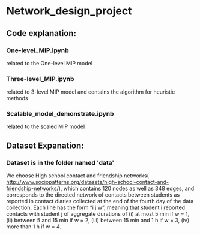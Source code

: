 # Network_design_project
## Code explanation:
### One-level_MIP.ipynb 
related to the One-level MIP model
### Three-level_MIP.ipynb 
related to 3-level MIP model and contains the algorithm for heuristic methods
### Scalable_model_demonstrate.ipynb 
related to the scaled MIP model
## Dataset Expanation:
### Dataset is in the folder named 'data'
We choose High school contact and friendship networks( http://www.sociopatterns.org/datasets/high-school-contact-and-friendship-networks/), which contains 120 nodes as well as 348 edges, and corresponds to the directed network of contacts between students as reported in contact diaries collected at the end of the fourth day of the data collection. Each line has the form “i j w”, meaning that student i reported contacts with student j of aggregate durations of (i) at most 5 min if w = 1, (ii) between 5 and 15 min if w = 2, (iii) between 15 min and 1 h if w = 3, (iv) more than 1 h if w = 4.
